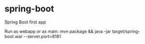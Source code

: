 # spring-boot
Spring Boot first app

Run as webapp or as main: mvn package && java -jar target/spring-boot.war --server.port=8181
